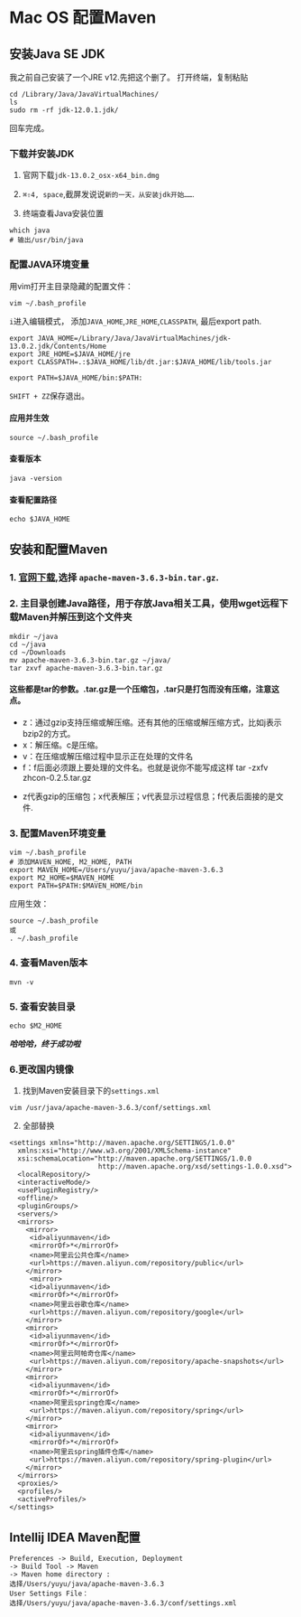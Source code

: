 # Mac OS 配置Maven


## 安装Java SE JDK

我之前自己安装了一个JRE v12.先把这个删了。
打开终端，复制粘贴
```
cd /Library/Java/JavaVirtualMachines/
ls
sudo rm -rf jdk-12.0.1.jdk/
```
回车完成。

### 下载并安装JDK

1. 官网下载`jdk-13.0.2_osx-x64_bin.dmg`

2. `⌘⇧4, space`,截屏发说说`新的一天，从安装jdk开始……`.

3. 终端查看Java安装位置
```
which java
# 输出/usr/bin/java
```

### 配置JAVA环境变量
用vim打开主目录隐藏的配置文件：
```
vim ~/.bash_profile
```
`i`进入编辑模式，
添加`JAVA_HOME`,`JRE_HOME`,`CLASSPATH`, 最后export path.
```
export JAVA_HOME=/Library/Java/JavaVirtualMachines/jdk-13.0.2.jdk/Contents/Home
export JRE_HOME=$JAVA_HOME/jre
export CLASSPATH=.:$JAVA_HOME/lib/dt.jar:$JAVA_HOME/lib/tools.jar

export PATH=$JAVA_HOME/bin:$PATH:
```
`SHIFT + ZZ`保存退出。
#### 应用并生效
```
source ~/.bash_profile
```
#### 查看版本
```
java -version
```
#### 查看配置路径
```
echo $JAVA_HOME
```


## 安装和配置Maven

### 1. [官网下载](http://maven.apache.org/download.cgi),选择  `apache-maven-3.6.3-bin.tar.gz`.

### 2. 主目录创建Java路径，用于存放Java相关工具，使用wget远程下载Maven并解压到这个文件夹
```
mkdir ~/java
cd ~/java
cd ~/Downloads
mv apache-maven-3.6.3-bin.tar.gz ~/java/
tar zxvf apache-maven-3.6.3-bin.tar.gz
```
#### 这些都是tar的参数。.tar.gz是一个压缩包，.tar只是打包而没有压缩，注意这点。
- z：通过gzip支持压缩或解压缩。还有其他的压缩或解压缩方式，比如j表示bzip2的方式。
- x：解压缩。c是压缩。 
- v：在压缩或解压缩过程中显示正在处理的文件名
- f：f后面必须跟上要处理的文件名。也就是说你不能写成这样 tar -zxfv zhcon-0.2.5.tar.gz 
+ z代表gzip的压缩包；x代表解压；v代表显示过程信息；f代表后面接的是文件.

### 3. 配置Maven环境变量
```
vim ~/.bash_profile
# 添加MAVEN_HOME, M2_HOME, PATH
export MAVEN_HOME=/Users/yuyu/java/apache-maven-3.6.3
export M2_HOME=$MAVEN_HOME
export PATH=$PATH:$MAVEN_HOME/bin
```
应用生效：
```
source ~/.bash_profile
或
. ~/.bash_profile
```
### 4. 查看Maven版本
```
mvn -v
```
### 5. 查看安装目录
```
echo $M2_HOME
```

***哈哈哈，终于成功啦***

### 6.更改国内镜像
1. 找到Maven安装目录下的`settings.xml`
```
vim /usr/java/apache-maven-3.6.3/conf/settings.xml
```
2. 全部替换
```
<settings xmlns="http://maven.apache.org/SETTINGS/1.0.0"
  xmlns:xsi="http://www.w3.org/2001/XMLSchema-instance"
  xsi:schemaLocation="http://maven.apache.org/SETTINGS/1.0.0
                      http://maven.apache.org/xsd/settings-1.0.0.xsd">
  <localRepository/>
  <interactiveMode/>
  <usePluginRegistry/>
  <offline/>
  <pluginGroups/>
  <servers/>
  <mirrors>
    <mirror>
     <id>aliyunmaven</id>
     <mirrorOf>*</mirrorOf>
     <name>阿里云公共仓库</name>
     <url>https://maven.aliyun.com/repository/public</url>
    </mirror>
     <mirror>
     <id>aliyunmaven</id>
     <mirrorOf>*</mirrorOf>
     <name>阿里云谷歌仓库</name>
     <url>https://maven.aliyun.com/repository/google</url>
    </mirror>
    <mirror>
     <id>aliyunmaven</id>
     <mirrorOf>*</mirrorOf>
     <name>阿里云阿帕奇仓库</name>
     <url>https://maven.aliyun.com/repository/apache-snapshots</url>
    </mirror>
    <mirror>
     <id>aliyunmaven</id>
     <mirrorOf>*</mirrorOf>
     <name>阿里云spring仓库</name>
     <url>https://maven.aliyun.com/repository/spring</url>
    </mirror>
    <mirror>
     <id>aliyunmaven</id>
     <mirrorOf>*</mirrorOf>
     <name>阿里云spring插件仓库</name>
     <url>https://maven.aliyun.com/repository/spring-plugin</url>
    </mirror>
  </mirrors>
  <proxies/>
  <profiles/>
  <activeProfiles/>
</settings>
```


## Intellij IDEA Maven配置
```
Preferences -> Build, Execution, Deployment 
-> Build Tool -> Maven 
-> Maven home directory : 
选择/Users/yuyu/java/apache-maven-3.6.3
User Settings File： 
选择/Users/yuyu/java/apache-maven-3.6.3/conf/settings.xml
```


